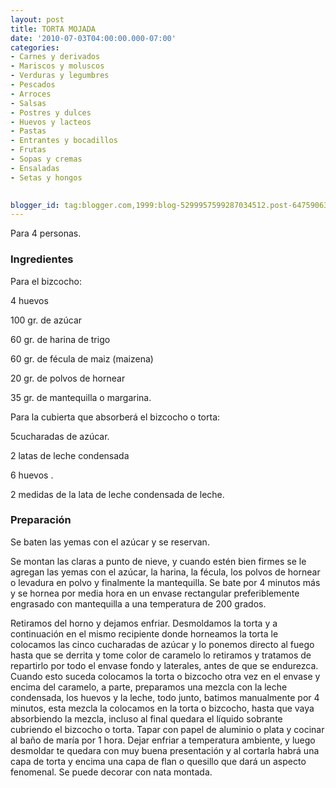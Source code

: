 ```yaml
---
layout: post
title: TORTA MOJADA
date: '2010-07-03T04:00:00.000-07:00'
categories:
- Carnes y derivados
- Mariscos y moluscos
- Verduras y legumbres
- Pescados
- Arroces
- Salsas
- Postres y dulces
- Huevos y lacteos
- Pastas
- Entrantes y bocadillos
- Frutas
- Sopas y cremas
- Ensaladas
- Setas y hongos
 

blogger_id: tag:blogger.com,1999:blog-5299957599287034512.post-6475906325266724670
---
```


Para 4 personas.

<h3>Ingredientes</h3>

Para el bizcocho:

4 huevos

100 gr. de azúcar

60 gr. de harina de trigo

60 gr. de fécula de maiz (maizena)

20 gr. de polvos de hornear

35 gr. de mantequilla o margarina.

Para la cubierta que absorberá el bizcocho o torta:

5cucharadas de azúcar.

2 latas de leche condensada

6 huevos .

2 medidas de la lata de leche condensada de leche.

<h3>Preparación</h3>

Se baten las yemas con el azúcar y se reservan.

Se montan las claras a punto de nieve, y cuando estén bien firmes se le agregan las yemas con el azúcar, la harina, la fécula, los polvos de hornear o levadura en polvo y finalmente la mantequilla. Se bate por 4 minutos más y se hornea por media hora en un envase rectangular preferiblemente engrasado con mantequilla a una temperatura de 200 grados.

Retiramos del horno y dejamos enfriar. Desmoldamos la torta y a continuación en el mismo recipiente donde horneamos la torta le colocamos las cinco cucharadas de azúcar y lo ponemos directo al fuego hasta que se derrita y tome color de caramelo lo retiramos y tratamos de repartirlo por todo el envase fondo y laterales, antes de que se endurezca. Cuando esto suceda colocamos la torta o bizcocho otra vez en el envase y encima del caramelo, a parte, preparamos una mezcla con la leche condensada, los huevos y la leche, todo junto, batimos manualmente por 4 minutos, esta mezcla la colocamos en la torta o bizcocho, hasta que vaya absorbiendo la mezcla, incluso al final quedara el líquido sobrante cubriendo el bizcocho o torta. Tapar con papel de aluminio o plata y cocinar al baño de maría por 1 hora. Dejar enfriar a temperatura ambiente, y luego desmoldar te quedara con muy buena presentación y al cortarla habrá una capa de torta y encima una capa de flan o quesillo que dará un aspecto fenomenal. Se puede decorar con nata montada.

